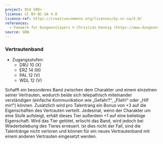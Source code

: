 ```yaml
---
project: DS4 SRD+
license: CC BY-NC-SA 4.0
licence-ref: https://creativecommons.org/licenses/by-nc-sa/4.0/
references: 
  - Fanwerk for Dungeonslayers © Christian Kennig (https://www.dungeonslayers.net/)
source: GRW
---
```


### Vertrautenband

- Zugangsstufen:
  - DRU 10 (X)
  - ERZ 14 (III)
  - PAL 12 (V)
  - WDL 12 (V)

Schafft ein besonderes Band zwischen dem Charakter und einem einzelnen seiner Vertrauten, wodurch beide sich telepathisch miteinander verständigen (einfache Kommunikation wie „Gefahr?“, „Flieh!“ oder „Hilf mir!“) können. Zusätzlich wird pro Talentrang ein Bonus von +3 auf die Eigenschaften des Vertrauten verteilt. Jedesmal, wenn der Charakter um eine Stufe aufsteigt, erhält dieses Tier außerdem +1 auf eine beliebige Eigenschaft. Wird das Tier getötet, erlischt das Band, wird jedoch bei Wiederbelebung des Tieres erneuert. Ist dies nicht der Fall, sind die Talentränge nicht verloren und können für ein neues Vertrautenband mit einem anderen Vertrauten eingesetzt werden.

